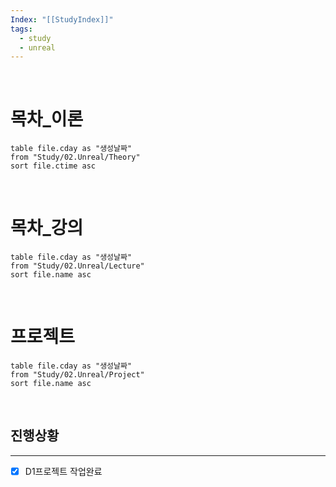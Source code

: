 ```yaml
---
Index: "[[StudyIndex]]"
tags:
  - study
  - unreal
---
```

   
   
# 목차_이론
```dataview
table file.cday as "생성날짜"
from "Study/02.Unreal/Theory"
sort file.ctime asc
```
   
   
   
# 목차_강의
```dataview
table file.cday as "생성날짜"
from "Study/02.Unreal/Lecture"
sort file.name asc
```
   
   
# 프로젝트
```dataview
table file.cday as "생성날짜"
from "Study/02.Unreal/Project"
sort file.name asc
```
   
   
## 진행상황
---
- [x] D1프로젝트 작업완료
   
   